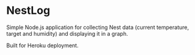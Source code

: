 # NestLog

Simple Node.js application for collecting Nest data (current temperature, target and humidity) and displaying it in a graph.

Built for Heroku deployment.
